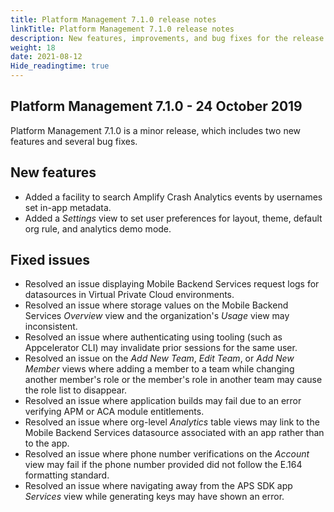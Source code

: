 ```yaml
---
title: Platform Management 7.1.0 release notes
linkTitle: Platform Management 7.1.0 release notes
description: New features, improvements, and bug fixes for the release.
weight: 18
date: 2021-08-12
Hide_readingtime: true
---
```


## Platform Management 7.1.0 - 24 October 2019

Platform Management 7.1.0 is a minor release, which includes two new features and several bug fixes.

## New features

* Added a facility to search Amplify Crash Analytics events by usernames set in-app metadata.
* Added a _Settings_ view to set user preferences for layout, theme, default org rule, and analytics demo mode.

## Fixed issues

* Resolved an issue displaying Mobile Backend Services request logs for datasources in Virtual Private Cloud environments.
* Resolved an issue where storage values on the Mobile Backend Services _Overview_ view and the organization's _Usage_ view may inconsistent.
* Resolved an issue where authenticating using tooling (such as Appcelerator CLI) may invalidate prior sessions for the same user.
* Resolved an issue on the _Add New Team_, _Edit Team_, or _Add New Member_ views where adding a member to a team while changing another member's role or the member's role in another team may cause the role list to disappear.
* Resolved an issue where application builds may fail due to an error verifying APM or ACA module entitlements.
* Resolved an issue where org-level _Analytics_ table views may link to the Mobile Backend Services datasource associated with an app rather than to the app.
* Resolved an issue where phone number verifications on the _Account_ view may fail if the phone number provided did not follow the E.164 formatting standard.
* Resolved an issue where navigating away from the APS SDK app _Services_ view while generating keys may have shown an error.
